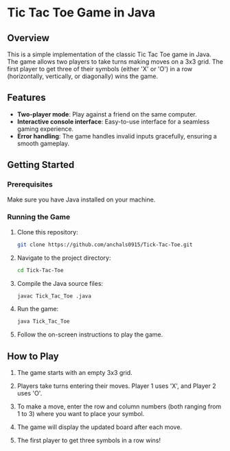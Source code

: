 # Tic Tac Toe Game in Java

## Overview

This is a simple implementation of the classic Tic Tac Toe game in Java. The game allows two players to take turns making moves on a 3x3 grid. The first player to get three of their symbols (either 'X' or 'O') in a row (horizontally, vertically, or diagonally) wins the game.

## Features

- **Two-player mode**: Play against a friend on the same computer.
- **Interactive console interface**: Easy-to-use interface for a seamless gaming experience.
- **Error handling**: The game handles invalid inputs gracefully, ensuring a smooth gameplay.

## Getting Started

### Prerequisites

Make sure you have Java installed on your machine.

### Running the Game

1. Clone this repository:

    ```bash
   git clone https://github.com/anchals0915/Tick-Tac-Toe.git
    ```

2. Navigate to the project directory:

    ```bash
    cd Tick-Tac-Toe
    ```

3. Compile the Java source files:

    ```bash
    javac Tick_Tac_Toe .java
    ```

4. Run the game:

    ```bash
    java Tick_Tac_Toe 
    ```

5. Follow the on-screen instructions to play the game.

## How to Play

1. The game starts with an empty 3x3 grid.

2. Players take turns entering their moves. Player 1 uses 'X', and Player 2 uses 'O'.

3. To make a move, enter the row and column numbers (both ranging from 1 to 3) where you want to place your symbol.

4. The game will display the updated board after each move.

5. The first player to get three symbols in a row wins!


